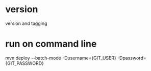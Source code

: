 # version
version and tagging

# run on command line
 mvn deploy --batch-mode -Dusername={GIT_USER} -Dpassword={GIT_PASSWORD}
